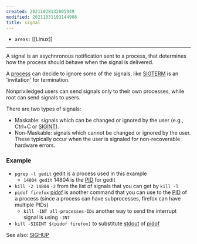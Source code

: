 ```yaml
---
created: 20211028132805949
modified: 20211031193144906
title: signal
---
```


- `areas:` [[Linux]]

---

A signal is an asychnronous notification sent to a process, that determines how the process should behave when the signal is delivered.

A [process](#process) can decide to ignore some of the signals, like [SIGTERM](#SIGTERM) is an 'invitation' for termination.

Nonpriviledged users can send signals only to their own processes, while root can send signals to users.

There are two types of signals:

- Maskable: signals which can be changed or ignored by the user (e.g., Ctrl+C or [SIGINT](#SIGINT)).
- Non-Maskable: signals which cannot be changed or ignored by the user. These typically occur when the user is signaled for non-recoverable hardware errors.

### Example

- `pgrep -l gedit` gedit is a process used in this example
  - `14804 gedit` 14804 is the [PID](#PID) for gedit
- `kill -2 14804` `-2` from the list of signals that you can get by `kill -l`
- `pidof firefox` [pidof](#pidof) is another command that you can use to the [PID](#PID) of a process (since a process can have subprocesses, firefox can have multiple PIDs)
  - `kill -INT all-processes-IDs` another way to send the interrupt signal is using `-INT`
- `kill -SIGINT $(pidof firefox)` to substitute [stdout](#stdout) of [pidof](#pidof)

See also: [SIGHUP](#SIGHUP)
